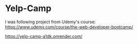 # Yelp-Camp
I was following project from Udemy's course: https://www.udemy.com/course/the-web-developer-bootcamp/

https://yelp-camp-a1dk.onrender.com/

